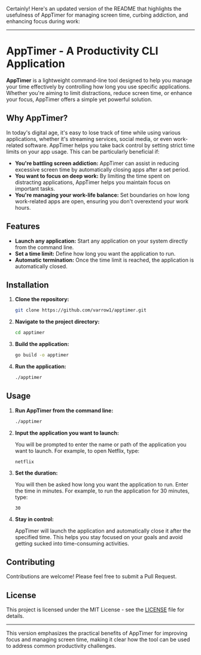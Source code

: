 Certainly! Here's an updated version of the README that highlights the usefulness of AppTimer for managing screen time, curbing addiction, and enhancing focus during work:

---

# AppTimer - A Productivity CLI Application

**AppTimer** is a lightweight command-line tool designed to help you manage your time effectively by controlling how long you use specific applications. Whether you're aiming to limit distractions, reduce screen time, or enhance your focus, AppTimer offers a simple yet powerful solution.

## Why AppTimer?

In today's digital age, it's easy to lose track of time while using various applications, whether it's streaming services, social media, or even work-related software. AppTimer helps you take back control by setting strict time limits on your app usage. This can be particularly beneficial if:

- **You're battling screen addiction:** AppTimer can assist in reducing excessive screen time by automatically closing apps after a set period.
- **You want to focus on deep work:** By limiting the time spent on distracting applications, AppTimer helps you maintain focus on important tasks.
- **You're managing your work-life balance:** Set boundaries on how long work-related apps are open, ensuring you don't overextend your work hours.

## Features

- **Launch any application:** Start any application on your system directly from the command line.
- **Set a time limit:** Define how long you want the application to run.
- **Automatic termination:** Once the time limit is reached, the application is automatically closed.

## Installation

1. **Clone the repository:**

   ```bash
   git clone https://github.com/varrow1/apptimer.git
   ```

2. **Navigate to the project directory:**

   ```bash
   cd apptimer
   ```

3. **Build the application:**

   ```bash
   go build -o apptimer
   ```

4. **Run the application:**

   ```bash
   ./apptimer
   ```

## Usage

1. **Run AppTimer from the command line:**

   ```bash
   ./apptimer
   ```

2. **Input the application you want to launch:**
   
   You will be prompted to enter the name or path of the application you want to launch. For example, to open Netflix, type:

   ```
   netflix
   ```

3. **Set the duration:**
   
   You will then be asked how long you want the application to run. Enter the time in minutes. For example, to run the application for 30 minutes, type:

   ```
   30
   ```

4. **Stay in control:**
   
   AppTimer will launch the application and automatically close it after the specified time. This helps you stay focused on your goals and avoid getting sucked into time-consuming activities.

## Contributing

Contributions are welcome! Please feel free to submit a Pull Request.

## License

This project is licensed under the MIT License - see the [LICENSE](LICENSE) file for details.

---

This version emphasizes the practical benefits of AppTimer for improving focus and managing screen time, making it clear how the tool can be used to address common productivity challenges.

